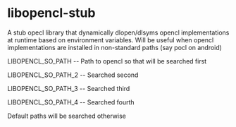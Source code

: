 # libopencl-stub

A stub opecl library that dynamically dlopen/dlsyms opencl implementations at runtime based on environment variables. Will be useful when opencl implementations are installed in non-standard paths (say pocl on android)

LIBOPENCL_SO_PATH -- Path to opencl so that will be searched first

LIBOPENCL_SO_PATH_2 -- Searched second

LIBOPENCL_SO_PATH_3 -- Searched third

LIBOPENCL_SO_PATH_4 -- Searched fourth

Default paths will be searched otherwise
